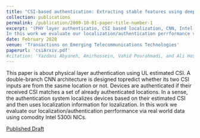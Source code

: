 ```yaml
---
title: "CSI‐based authentication: Extracting stable features using deep neural networks"
collection: publications
permalink: /publication/2009-10-01-paper-title-number-1
excerpt: '(PHY layer authenticatio, CSI based localization, CNN, Intel 5300i NIC)This paper is about physical layer authentication using UL estimated CSI. A double-branch CNN architecture is designed topredict whether its two CSI inputs are from the sasme location or not. Devices are authenticated if their received CSI matches a set of already authenticated locations. In a sense, the authentication system localizes devices based on their estimated CSI and then uses localization information for lozalization.
In this work we evaluate our localization/authentication perrformance via real world data using comodity Intel 5300i NICs.'
date: February 2020
venue: 'Transactions on Emerging Telecommunications Technologies'
paperurl: 'csiArxiv.pdf'
#citation: 'Yazdani Abyaneh, Amirhossein, Vahid Pourahmadi, and Ali Hosein Gharari Foumani. "CSI‐based authentication: Extracting stable features using deep neural networks." Transactions on Emerging Telecommunications Technologies 31.2 (2020): e3795.'
---
```

This paper is about physical layer authentication using UL estimated CSI. A double-branch CNN architecture is designed topredict whether its two CSI inputs are from the sasme location or not. Devices are authenticated if their received CSI matches a set of already authenticated locations. In a sense, the authentication system localizes devices based on their estimated CSI and then uses localization information for lozalization.
In this work we evaluate our localization/authentication perrformance via real world data using comodity Intel 5300i NICs.



[Published Draft](https://arxiv.org/pdf/1812.04715.pdf)
